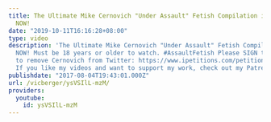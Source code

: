 ```yaml
---
title: The Ultimate Mike Cernovich "Under Assault" Fetish Compilation is available
  NOW!
date: "2019-10-11T16:16:28+08:00"
type: video
description: 'The Ultimate Mike Cernovich "Under Assault" Fetish Compilation is available
  NOW! Must be 18 years or older to watch. #AssaultFetish Please SIGN this petition
  to remove Cernovich from Twitter: https://www.ipetitions.com/petition/remove-dangerous-far-right-agitator-mike-cernovich
  If you like my videos and want to support my work, check out my Patreon here: https://www.patreon.com/vicberger'
publishdate: "2017-08-04T19:43:01.000Z"
url: /vicberger/ysVSIlL-mzM/
providers:
  youtube:
    id: ysVSIlL-mzM
---
```

